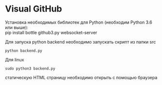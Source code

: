 
# Visual GitHub

Установка необходимых библиотек для Python (необходим Python 3.6 или выше):  
pip install bottle github3.py websocket-server

Для запуска python backend необходимо запускать скрипт из папки src
```
python backend.py
```

Для linux
```
sudo python3 backend.py
```

статическую HTML страницу необходимо открыть с помощью браузера
